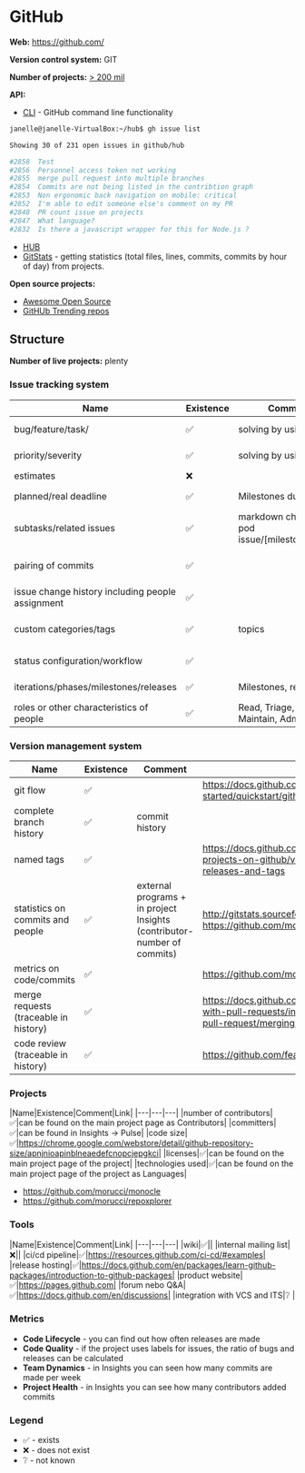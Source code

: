 GitHub
======

**Web:** https://github.com/ 

**Version control system:** GIT

**Number of projects:** [> 200 mil](https://github.com/about)

**API:**

* [CLI](https://cli.github.com/) - GitHub command line functionality

```bash
janelle@janelle-VirtualBox:~/hub$ gh issue list

Showing 30 of 231 open issues in github/hub

#2858  Test                                                                                                                                         about 6 days ago
#2856  Personnel access token not working                                                                                                  bug      about 15 days ago
#2855  merge pull request into multiple branches                                                                                           bug      about 16 days ago
#2854  Commits are not being listed in the contribtion graph                                                                               bug      about 19 days ago
#2853  Non ergonomic back navigation on mobile: critical                                                                                   bug      about 21 days ago
#2852  I'm able to edit someone else's comment on my PR                                                                                    bug      about 21 days ago
#2848  PR count issue on projects                                                                                                          bug      about 26 days ago
#2847  What language?                                                                                                                               about 9 days ago
#2832  Is there a javascript wrapper for this for Node.js ?                                                                                feature  about 1 month ago
```

* [HUB](https://hub.github.com/)
* [GitStats](http://gitstats.sourceforge.net/) - getting statistics (total files, lines, commits, commits by hour of day) from projects.

**Open source projects:**

* [Awesome Open Source](https://awesomeopensource.com/) 
* [GitHUb Trending repos](https://github.com/trending)

## Structure

**Number of live projects:** plenty

### Issue tracking system

|Name|Existence|Comment|Link|
|---|---|---|---|
|bug/feature/task/|✅|solving by using labels|https://softwareengineering.stackexchange.com/questions/129714/how-to-manage-github-issues-for-priority-etc|
|priority/severity|✅|solving by using labels|https://softwareengineering.stackexchange.com/questions/129714/how-to-manage-github-issues-for-priority-etc|
|estimates|❌|
|planned/real deadline|✅|Milestones due date|https://docs.github.com/en/issues/using-labels-and-milestones-to-track-work/about-milestones|
|subtasks/related issues|✅|markdown checklist pod issue/[milestone/labels]|https://help.zenhub.com/support/solutions/articles/43000010341-an-intro-to-zenhub-epics|
|pairing of commits|✅||https://docs.github.com/en/pull-requests/committing-changes-to-your-project/creating-and-editing-commits/creating-a-commit-with-multiple-authors|
|issue change history including people assignment|✅||https://docs.github.com/en/issues/tracking-your-work-with-issues/assigning-issues-and-pull-requests-to-other-github-users|
|custom categories/tags|✅|topics | https://docs.github.com/en/repositories/managing-your-repositorys-settings-and-features/customizing-your-repository/classifying-your-repository-with-topics|
|status configuration/workflow|✅||https://docs.github.com/en/actions/learn-github-actions/understanding-github-actions |
|iterations/phases/milestones/releases|✅|Milestones, release|https://docs.github.com/en/issues/using-labels-and-milestones-to-track-work/about-milestones|
|roles or other characteristics of people|✅|Read, Triage, Write, Maintain, Admin|https://docs.github.com/en/organizations/managing-access-to-your-organizations-repositories/repository-roles-for-an-organization|

### Version management system

|Name|Existence|Comment|Link|
|---|---|---|---|
|git flow|✅||https://docs.github.com/en/get-started/quickstart/github-flow |
|complete branch history|✅|commit history||
|named tags|✅||https://docs.github.com/en/repositories/releasing-projects-on-github/viewing-your-repositorys-releases-and-tags |
|statistics on commits and people|✅|external programs + in project Insights (contributor-number of commits)|http://gitstats.sourceforge.net/examples/git/activity.html, https://github.com/morucci/repoxplorer |
|metrics on code/commits|✅||https://github.com/morucci/repoxplorer |
|merge requests (traceable in history)|✅||https://docs.github.com/en/pull-requests/collaborating-with-pull-requests/incorporating-changes-from-a-pull-request/merging-a-pull-request|
|code review (traceable in history)|✅||https://github.com/features/code-review|


### Projects

|Name|Existence|Comment|Link|
|---|---|---|
|number of contributors|✅|can be found on the main project page as Contributors|
|committers|✅|can be found in Insights -> Pulse|
|code size|✅|https://chrome.google.com/webstore/detail/github-repository-size/apnjnioapinblneaedefcnopcjepgkci|
|licenses|✅|can be found on the main project page of the project|
|technologies used|✅|can be found on the main project page of the project as Languages|

* https://github.com/morucci/monocle
* https://github.com/morucci/repoxplorer

### Tools

|Name|Existence|Comment|Link|
|---|---|---|
|wiki|✅||
|internal mailing list|❌||
|ci/cd pipeline|✅|https://resources.github.com/ci-cd/#examples|
|release hosting|✅|https://docs.github.com/en/packages/learn-github-packages/introduction-to-github-packages|
|product website|✅|https://pages.github.com|
|forum nebo Q&A|✅|https://docs.github.com/en/discussions|
|integration with VCS and ITS|❔ |

### Metrics

* **Code Lifecycle** - you can find out how often releases are made
* **Code Quality** - if the project uses labels for issues, the ratio of bugs and releases can be calculated
* **Team Dynamics** - in Insights you can seen how many commits are made per week
* **Project Health** - in Insights you can see how many contributors added commits

### Legend

* ✅ - exists
* ❌ - does not exist
* ❔ - not known